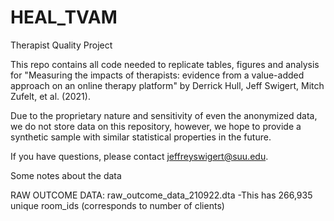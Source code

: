 # HEAL_TVAM
Therapist Quality Project

This repo contains all code needed to replicate tables, figures and analysis for "Measuring the impacts of therapists: evidence from a value-added approach on an online therapy platform" by Derrick Hull, Jeff Swigert, Mitch Zufelt, et al. (2021).

Due to the proprietary nature and sensitivity of even the anonymized data, we do not store data on this repository, however, we hope to provide a synthetic sample with similar statistical properties in the future.

If you have questions, please contact jeffreyswigert@suu.edu.


Some notes about the data

RAW OUTCOME DATA: raw_outcome_data_210922.dta
-This has 266,935 unique room_ids (corresponds to number of clients)
